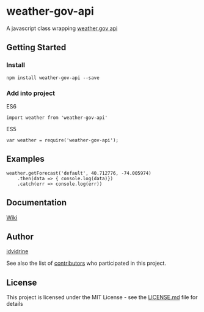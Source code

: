 ﻿# weather-gov-api

A javascript class wrapping [weather.gov api](https://www.weather.gov/documentation/services-web-api)

## Getting Started

### Install
```
npm install weather-gov-api --save
```
### Add into project
ES6 
```
import weather from 'weather-gov-api'
```
ES5
```
var weather = require('weather-gov-api');
```

## Examples

```
weather.getForecast('default', 40.712776, -74.005974)
    .then(data => { console.log(data)})
    .catch(err => console.log(err))
```

## Documentation
[Wiki](https://github.com/ividrine/weather-gov-api/wiki/Documentation)

## Author

[idvidrine](https://github.com/idvidrine)

See also the list of [contributors](https://github.com/ividrine/weather-gov-api/contributors) who participated in this project.

## License

This project is licensed under the MIT License - see the [LICENSE.md](LICENSE.md) file for details
